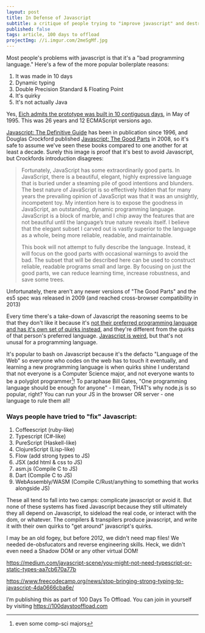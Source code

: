 ```yaml
---
layout: post
title: In Defense of Javascript
subtitle: a critique of people trying to "improve javascript" and destroying the world in the process
published: false
tags: article, 100 days to offload
projectImg: //i.imgur.com/2meSgMf.jpg
---
```


Most people's problems with javascript is that it's a "bad programming
language." Here's a few of the more popular boilerplate reasons:

1. It was made in 10 days
2. Dynamic typing
3. Double Precision Standard & Floating Point
4. It's quirky
5. It's not actually Java

Yes, [Eich admits the prototype was built in 10 contiguous days][3], in
May of 1995. This was 26 years and 12 ECMAScript versions ago.

[Javascript: The Definitive Guide][5] has been in publication since 1996, and
Douglas Crockford published [Javascript: The Good Parts][4] in 2008, so it's
safe to assume we've seen these books compared to one another for at least a
decade. Surely this image is proof that it's best to avoid Javascript, but
Crockfords introduction disagrees:

> Fortunately, JavaScript has some extraordinarily good parts. In JavaScript,
> there is a beautiful, elegant, highly expressive language that is buried
> under a steaming pile of good intentions and blunders. The best nature of
> JavaScript is so effectively hidden that for many years the prevailing
> opinion of JavaScript was that it was an unsightly, incompetent toy. My
> intention here is to expose the goodness in JavaScript, an outstanding,
> dynamic programming language. JavaScript is a block of marble, and I chip
> away the features that are not beautiful until the language’s true nature
> reveals itself.  I believe that the elegant subset I carved out is vastly
> superior to the language as a whole, being more reliable, readable, and
> maintainable.
>
> This book will not attempt to fully describe the language. Instead, it will
> focus on the good parts with occasional warnings to avoid the bad. The subset
> that will be described here can be used to construct reliable, readable
> programs small and large.  By focusing on just the good parts, we can reduce
> learning time, increase robustness, and save some trees.

Unfortunately, there aren't any newer versions of "The Good Parts" and the es5
spec was released in 2009 (and reached cross-browser compatibility in 2013)

Every time there's a take-down of Javascript the reasoning seems to be that
they don't like it because it's [not their preferred programming language and
has it's own set of quirks instead][1], and they're different from the quirks
of that person's preferred language. [Javascript is weird][2], but that's not
unusal for a programming language.

It's popular to bash on Javascript because it's the defacto "Language of the
Web" so everyone who codes on the web has to touch it eventually, and learning
a new programming language is when quirks shine  I understand that not everyone
is a Computer Science major, and not everyone wants to be a polyglot
programmer[^2]! To paraphase Bill Gates, "One programming language should be
enough for anyone" - I mean, THAT's why node.js is so popular, right?  You can
run your JS in the browser OR server - one language to rule them all!

### Ways people have tried to "fix" Javascript:

1. Coffeescript (ruby-like)
2. Typescript (C#-like)
3. PureScript (Haskell-like)
3. ClojureScript (Lisp-like)
4. Flow (add strong types to JS)
5. JSX (add html & css to JS)
6. asm.js (Compile C to JS)
7. Dart (Compile C to JS)
8. WebAssembly/WASM (Compile C/Rust/anything to something that works alongside JS)

These all tend to fall into two camps: complicate javascript or avoid it.  But
none of these systems has fixed Javascript because they still ultimately they
all depend on Javascript, to sideload the real code, or interact with the dom,
or whatever. The compilers &amp; transpilers produce javascript, and write it
with their own quirks to "get around" javascript's quirks.


I may be an old fogey, but before 2012, we didn't need map files! We needed
de-obsfucators and reverse engineering skills. Heck, we didn't even need a
Shadow DOM or any other virtual DOM!

https://medium.com/javascript-scene/you-might-not-need-typescript-or-static-types-aa7cb670a77b

https://www.freecodecamp.org/news/stop-bringing-strong-typing-to-javascript-4da0666cba6e/


[^1]: Brendon Eich, creator of Javascript
[^2]: even some comp-sci majors


[1]: https://www.destroyallsoftware.com/talks/wat
[2]: https://jsisweird.com/
[3]: https://www.youtube.com/watch?v=GxouWy-ZE80
[4]: https://amzn.to/36dvvzn
[5]: https://amzn.to/3A6In7X


I’m publishing this as part of 100 Days To Offload. You can join in yourself by
visiting <https://100daystooffload.com>



<!-- https://frontendmasters.com/courses/javascript-the-good-parts/audience-questions/ -->
